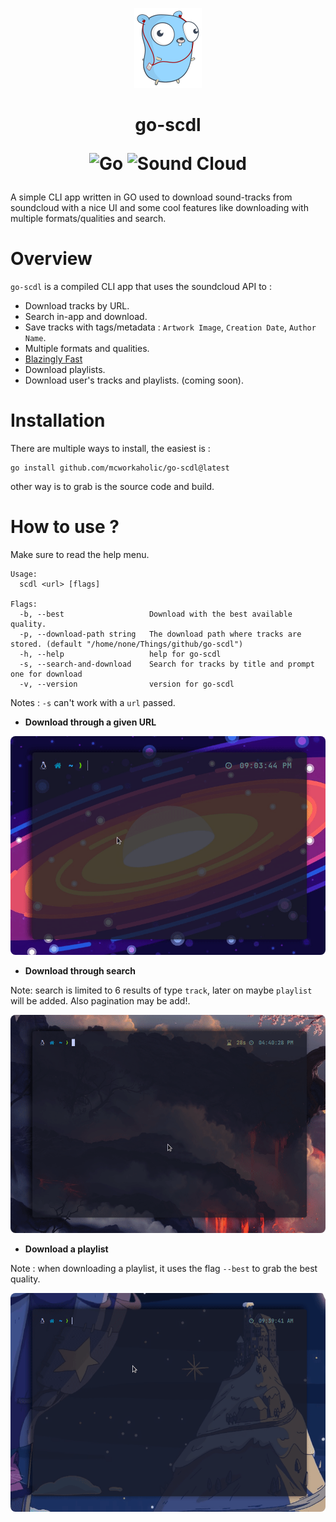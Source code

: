 <p align="center">
    <img src="assets/go-sound.png"alt="goandsoundcloud">
</p>

<h1 align="center">
go-scdl

![Go](https://img.shields.io/badge/go-%2300ADD8.svg?style=for-the-badge&logo=go&logoColor=white)
![Sound Cloud](https://img.shields.io/badge/sound%20cloud-FF5500?style=for-the-badge&logo=soundcloud&logoColor=white)

</h1>

A simple CLI app written in GO used to download sound-tracks from soundcloud with a nice UI and some cool features like downloading with multiple formats/qualities and search.

# Overview

`go-scdl` is a compiled CLI app that uses the soundcloud API to :

- Download tracks by URL.
- Search in-app and download.
- Save tracks with tags/metadata : `Artwork Image`, `Creation Date`, `Author Name`.
- Multiple formats and qualities.
- [Blazingly Fast](https://youtu.be/Z0GX2mTUtfo)
- Download playlists.
- Download user's tracks and playlists. (coming soon).

# Installation

There are multiple ways to install, the easiest is :
```
go install github.com/mcworkaholic/go-scdl@latest
```
other way is to grab is the source code and build.

# How to use ?

Make sure to read the help menu.

```
Usage:
  scdl <url> [flags]

Flags:
  -b, --best                   Download with the best available quality.
  -p, --download-path string   The download path where tracks are stored. (default "/home/none/Things/github/go-scdl")
  -h, --help                   help for go-scdl
  -s, --search-and-download    Search for tracks by title and prompt one for download 
  -v, --version                version for go-scdl
```

Notes : `-s` can't work with a `url` passed.

- **Download through a given URL**
<p align="center">
    <img src="assets/go-scdl-github.gif" style="border-radius:8px" alt="goandsoundcloud">
</p>

- **Download through search**

Note: search is limited to 6 results of type `track`, later on maybe `playlist` will be added. Also pagination may be add!.

<p align="center">
    <img src="assets/download-search-short.gif" style="border-radius:8px" alt="goandsoundcloud">
</p>

- **Download a playlist**

Note : when downloading a playlist, it uses the flag `--best` to grab the best quality.

<p align="center">
    <img src="assets/playlist-download.gif" style="border-radius:8px" alt="goandsoundcloud">
</p>
